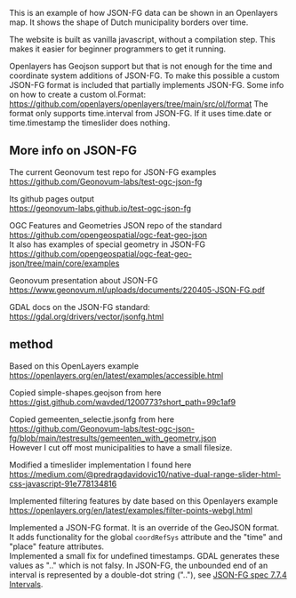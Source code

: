 This is an example of how JSON-FG data can be shown in an Openlayers
map. It shows the shape of Dutch municipality borders over time.

The website is built as vanilla javascript, without a compilation step.
This makes it easier for beginner programmers to get it running.

Openlayers has Geojson support but that is not enough for the time and coordinate system additions of JSON-FG. To make this possible a custom JSON-FG format is included that partially implements JSON-FG.
Some info on how to create a custom ol.Format:  
https://github.com/openlayers/openlayers/tree/main/src/ol/format
The format only supports time.interval from JSON-FG. If it uses time.date or time.timestamp the timeslider does nothing.

## More info on JSON-FG

The current Geonovum test repo for JSON-FG examples  
https://github.com/Geonovum-labs/test-ogc-json-fg

Its github pages output  
https://geonovum-labs.github.io/test-ogc-json-fg

OGC Features and Geometries JSON repo of the standard  
https://github.com/opengeospatial/ogc-feat-geo-json  
It also has examples of special geometry in JSON-FG  
https://github.com/opengeospatial/ogc-feat-geo-json/tree/main/core/examples

Geonovum presentation about JSON-FG  
https://www.geonovum.nl/uploads/documents/220405-JSON-FG.pdf

GDAL docs on the JSON-FG standard:  
https://gdal.org/drivers/vector/jsonfg.html

## method

Based on this OpenLayers example  
https://openlayers.org/en/latest/examples/accessible.html

Copied simple-shapes.geojson from here  
https://gist.github.com/wavded/1200773?short_path=99c1af9

Copied gemeenten_selectie.jsonfg from here  
https://github.com/Geonovum-labs/test-ogc-json-fg/blob/main/testresults/gemeenten_with_geometry.json  
However I cut off most municipalities to have a small filesize.

Modified a timeslider implementation I found here  
https://medium.com/@predragdavidovic10/native-dual-range-slider-html-css-javascript-91e778134816

Implemented filtering features by date based on this Openlayers example  
https://openlayers.org/en/latest/examples/filter-points-webgl.html

Implemented a JSON-FG format. It is an override of the GeoJSON format.  
It adds functionality for the global `coordRefSys` attribute and the "time" and "place" feature attributes.  
Implemented a small fix for undefined timestamps. GDAL generates these values as ".." which is not falsy. In JSON-FG, the unbounded end of an interval is represented by a double-dot string (".."), see [JSON-FG spec 7.7.4 Intervals](https://docs.ogc.org/DRAFTS/21-045.html#_intervals). 
